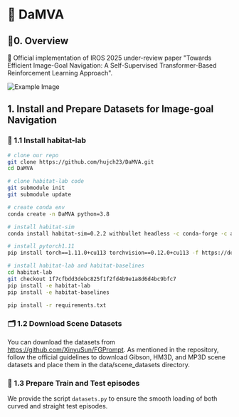 # 🤖 DaMVA

## 🌟0. Overview 

🙌 Official implementation of IROS 2025 under-review paper "Towards Efficient Image-Goal Navigation: A Self-Supervised Transformer-Based Reinforcement Learning Approach".

![Example Image](video.gif) 

## 1. Install and Prepare Datasets for Image-goal Navigation

### 👒 1.1 Install habitat-lab 
```bash
# clone our repo
git clone https://github.com/hujch23/DaMVA.git
cd DaMVA

# clone habitat-lab code
git submodule init
git submodule update

# create conda env
conda create -n DaMVA python=3.8

# install habitat-sim
conda install habitat-sim=0.2.2 withbullet headless -c conda-forge -c aihabitat

# install pytorch1.11
pip install torch==1.11.0+cu113 torchvision==0.12.0+cu113 -f https://download.pytorch.org/whl/torch_stable.html

# install habitat-lab and habitat-baselines
cd habitat-lab
git checkout 1f7cfbdd3debc825f1f2fd4b9e1a8d6d4bc9bfc7
pip install -e habitat-lab 
pip install -e habitat-baselines

pip install -r requirements.txt
```

### 🗂️ 1.2  Download Scene Datasets
You can download the datasets from https://github.com/XinyuSun/FGPrompt. As mentioned in the repository, follow the official guidelines to download Gibson, HM3D, and MP3D scene datasets and place them in the data/scene_datasets directory.

### 📑 1.3  Prepare Train and Test episodes
We provide the script `datasets.py` to ensure the smooth loading of both curved and straight test episodes.
